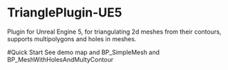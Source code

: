 # TrianglePlugin-UE5
Plugin for Unreal Engine 5, for triangulating 2d meshes from their contours, supports multipolygons and holes in meshes.

#Quick Start
See demo map and BP_SimpleMesh and BP_MeshWithHolesAndMultyContour
